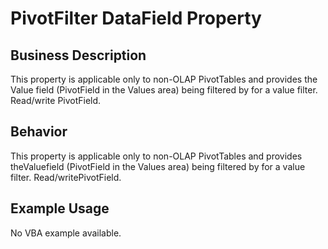 # PivotFilter DataField Property

## Business Description
This property is applicable only to non-OLAP PivotTables and provides the Value field (PivotField in the Values area) being filtered by for a value filter. Read/write PivotField.

## Behavior
This property is applicable only to non-OLAP PivotTables and provides theValuefield (PivotField in the Values area) being filtered by for a value filter. Read/writePivotField.

## Example Usage
No VBA example available.